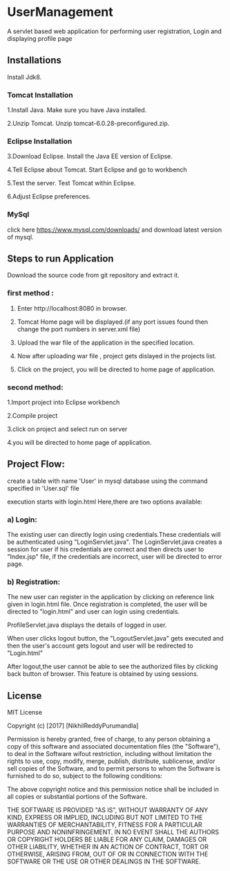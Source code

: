 # UserManagement

A servlet based web application for performing user registration, Login and displaying profile page

## Installations 

Install Jdk8.

### Tomcat Installation
1.Install Java. Make sure you have Java installed.

2.Unzip Tomcat. Unzip tomcat-6.0.28-preconfigured.zip.
### Eclipse Installation
3.Download Eclipse. Install the Java EE version of Eclipse.

4.Tell Eclipse about Tomcat. Start Eclipse and go to workbench

5.Test the server. Test Tomcat within Eclipse.

6.Adjust Eclipse preferences.

### MySql
click here https://www.mysql.com/downloads/ and download latest version of mysql.

## Steps to run Application
Download the source code from git repository and extract it.

### first method :

1. Enter http://localhost:8080 in browser.

2. Tomcat Home page will be displayed.(if any port issues found then change the port numbers in server.xml file)

3. Upload the war file of the application in the specified location.

4. Now after uploading war file , project gets dislayed in the projects list.

5. Click on the project, you will be directed to home page of application.

### second method:

1.Import project into Eclipse workbench

2.Compile project

3.click on project and select run on server

4.you will be directed to home page of application.


## Project Flow:

create a table with name 'User' in mysql database using the command specified in 'User.sql' file

execution starts with login.html Here,there are two options available:

### a) Login:
The existing user can directly login using credentials.These credentials will be authenticated using "LoginServlet.java". The LoginServlet.java creates a session for user if his credentials are correct and then directs user to "Index.jsp" file, if the credentials are incorrect, user will be directed to error page.

### b) Registration: 
The new user can register in the application by clicking on reference link given in login.html file. Once registration is completed, the user will be directed to "login.html" and user can login using credentials.

ProfileServlet.java displays the details of logged in user.

When user clicks logout button, the "LogoutServlet.java" gets executed and then the user's account gets logout and user will be redirected to "Login.html"

After logout,the user cannot be able to see the authorized files by clicking back button of browser. This feature is obtained by using sessions.

## License 
MIT License

Copyright (c) [2017] [NikhilReddyPurumandla]

Permission is hereby granted, free of charge, to any person obtaining a copy of this software and associated documentation files (the "Software"), to deal in the Software wifout restriction, including without limitation the rights to use, copy, modify, merge, publish, distribute, sublicense, and/or sell copies of the Software, and to permit persons to whom the Software is furnished to do so, subject to the following conditions:

The above copyright notice and this permission notice shall be included in all copies or substantial portions of the Software.

THE SOFTWARE IS PROVIDED "AS IS", WITHOUT WARRANTY OF ANY KIND, EXPRESS OR IMPLIED, INCLUDING BUT NOT LIMITED TO THE WARRANTIES OF MERCHANTABILITY, FITNESS FOR A PARTICULAR PURPOSE AND NONINFRINGEMENT. IN NO EVENT SHALL THE AUTHORS OR COPYRIGHT HOLDERS BE LIABLE FOR ANY CLAIM, DAMAGES OR OTHER LIABILITY, WHETHER IN AN ACTION OF CONTRACT, TORT OR OTHERWISE, ARISING FROM, OUT OF OR IN CONNECTION WITH THE SOFTWARE OR THE USE OR OTHER DEALINGS IN THE SOFTWARE.
